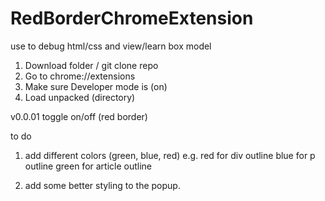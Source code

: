 # RedBorderChromeExtension
use to debug html/css and view/learn box model

1. Download folder / git clone repo 
2. Go to chrome://extensions
3. Make sure Developer mode is (on)
4. Load unpacked (directory)

v0.0.01
toggle on/off (red border)

to do
1. add different colors (green, blue, red)
e.g. red for div outline
blue for p outline
green for article outline

2. add some better styling to the popup.

